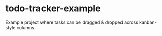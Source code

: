 # todo-tracker-example
Example project where tasks can be dragged &amp; dropped across kanban-style columns.
